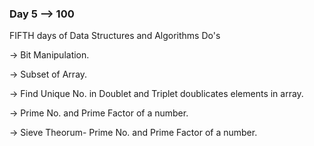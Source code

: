 ### Day 5 --> 100
FIFTH days of Data Structures and Algorithms
Do's

-> Bit Manipulation.

-> Subset of Array.

-> Find Unique No. in Doublet and Triplet doublicates elements in array.

-> Prime No. and Prime Factor of a number.

-> Sieve Theorum- Prime No. and Prime Factor of a number.
